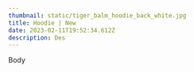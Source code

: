 ```yaml
---
thumbnail: static/tiger_balm_hoodie_back_white.jpg
title: Hoodie | New
date: 2023-02-11T19:52:34.612Z
description: Des
---
```

Body